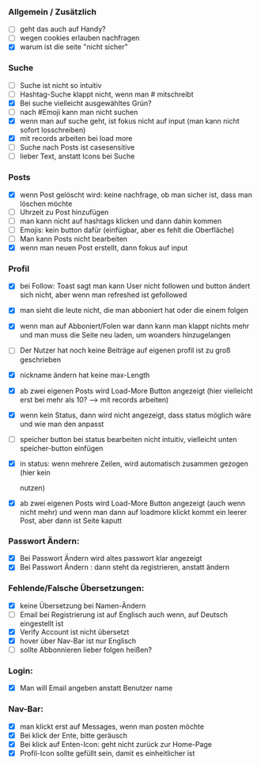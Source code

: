 ### Allgemein / Zusätzlich
- [ ] geht das auch auf Handy?
- [ ] wegen cookies erlauben nachfragen
- [x] warum ist die seite "nicht sicher"

### Suche
- [ ] Suche ist nicht so intuitiv
- [ ] Hashtag-Suche klappt nicht, wenn man # mitschreibt
- [x] Bei suche vielleicht ausgewähltes Grün?
- [ ] nach #Emoji kann man nicht suchen
- [x] wenn man auf suche geht, ist fokus nicht auf input (man kann nicht sofort losschreiben)
- [x] mit records arbeiten bei load more
- [ ] Suche nach Posts ist casesensitive
- [ ] lieber Text, anstatt Icons bei Suche

### Posts
- [x] wenn Post gelöscht wird: keine nachfrage, ob man sicher ist, dass man löschen möchte
- [ ] Uhrzeit zu Post hinzufügen
- [ ] man kann nicht auf hashtags klicken und dann dahin kommen
- [ ] Emojis: kein button dafür (einfügbar, aber es fehlt die Oberfläche)
- [ ] Man kann Posts nicht bearbeiten
- [x] wenn man neuen Post erstellt, dann fokus auf input

### Profil
- [x] bei Follow: Toast sagt man kann User nicht followen und button ändert sich nicht, aber wenn man refreshed ist gefollowed
- [x] man sieht die leute nicht, die man abboniert hat oder die einem folgen
- [x] wenn man auf Abboniert/Folen war dann kann man klappt nichts mehr und man muss die Seite neu laden, um woanders hinzugelangen
- [ ] Der Nutzer hat noch keine Beiträge auf eigenen profil ist zu groß geschrieben
- [x] nickname ändern hat keine max-Length
- [x] ab zwei eigenen Posts wird Load-More Button angezeigt (hier vielleicht erst bei mehr als 10? --> mit records arbeiten)
- [x] wenn kein Status, dann wird nicht angezeigt, dass status möglich wäre und wie man den anpasst
- [ ] speicher button bei status bearbeiten nicht intuitiv, vielleicht unten speicher-button einfügen
- [x] in status: wenn mehrere Zeilen, wird automatisch zusammen gezogen (hier kein <p/> nutzen)
- [x] ab zwei eigenen Posts wird Load-More Button angezeigt (auch wenn nicht mehr) und wenn man dann auf loadmore klickt kommt ein leerer Post, aber dann ist Seite kaputt


### Passwort Ändern:
- [x] Bei Passwort Ändern wird altes passwort klar angezeigt 
- [x] Bei Passwort Ändern : dann steht da registrieren, anstatt ändern 

### Fehlende/Falsche Übersetzungen:
- [x] keine Übersetzung bei Namen-Ändern 
- [ ] Email bei Registrierung ist auf Englisch auch wenn, auf Deutsch eingestellt ist 
- [x] Verify Account ist nicht übersetzt 
- [x] hover über Nav-Bar ist nur Englisch 
- [ ] sollte Abbonnieren lieber folgen heißen? 

### Login:
- [x] Man will Email angeben anstatt Benutzer name 

### Nav-Bar:
- [x] man klickt erst auf Messages, wenn man posten möchte 
- [x] Bei klick der Ente, bitte geräusch 
- [x] Bei klick auf Enten-Icon: geht nicht zurück zur Home-Page 
- [x] Profil-Icon sollte gefüllt sein, damit es einheitlicher ist 
